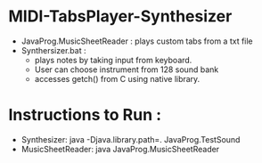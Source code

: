 # MIDI-TabsPlayer-Synthesizer

* JavaProg.MusicSheetReader : plays custom tabs from a txt file
* Synthersizer.bat :
  * plays notes by taking input from keyboard.
  * User can choose instrument from 128 sound bank
  * accesses getch() from C using native library.

# Instructions to Run :

* Synthesizer: java -Djava.library.path=. JavaProg.TestSound
* MusicSheetReader: java JavaProg.MusicSheetReader 
